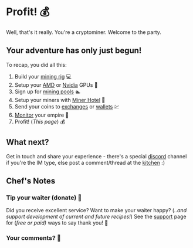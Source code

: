 # Profit! 💰

Well, that's it really. You're a cryptominer. Welcome to the party.

## Your adventure has only just begun!

To recap, you did all this:

1. Build your [mining rig](/recipes/cryptominer/mining-rig/) 💻
2. Setup your [AMD](/recipes/cryptominer/amd-gpu/) or [Nvidia](/recipes/cryptominer/nvidia-gpu/) GPUs 🎨
3. Sign up for [mining pools](/recipes/cryptominer/mining-pool/) :swimmer:
4. Setup your miners with [Miner Hotel](/recipes/cryptominer/minerhotel/) 🏨
5. Send your coins to [exchanges](/recipes/cryptominer/exchange/)  or [wallets](/recipes/cryptominer/wallet/) 💹
6. [Monitor](/recipes/cryptominer/monitor/) your empire :heartbeat:
7. Profit! (_This page_) 💰


## What next?

Get in touch and share your experience - there's a special [discord](https://discord.gg/Y9aUhrj) channel if you're the IM type, else post a comment/thread at the [kitchen](http://discourse.geek-kitchen.funkypenguin.co.nz/) :)

## Chef's Notes

### Tip your waiter (donate) 👏

Did you receive excellent service? Want to make your waiter happy? (_..and support development of current and future recipes!_) See the [support](/support/) page for (_free or paid)_ ways to say thank you! 👏

### Your comments? 💬
